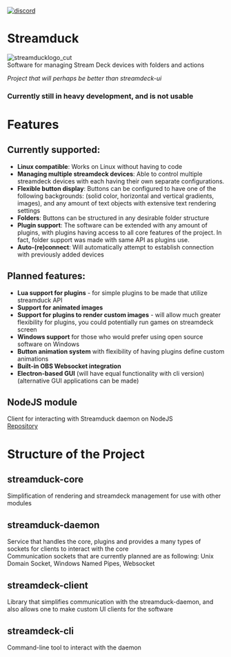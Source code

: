 [![discord](https://img.shields.io/badge/Discord-blue?style=for-the-badge)](https://discord.gg/zTvhS7eYuQ)
# Streamduck
![streamducklogo_cut](https://user-images.githubusercontent.com/12719947/151142599-07620c87-3b51-4a65-b956-4a5902f2f52c.png)
<br>
Software for managing Stream Deck devices with folders and actions

*Project that will perhaps be better than streamdeck-ui*

### Currently still in heavy development, and is not usable

# Features
## Currently supported:
* **Linux compatible**: Works on Linux without having to code
* **Managing multiple streamdeck devices**: Able to control multiple streamdeck devices with each having their own separate configurations.
* **Flexible button display**: Buttons can be configured to have one of the following backgrounds: (solid color, horizontal and vertical gradients, images), and any amount of text objects with extensive text rendering settings
* **Folders**: Buttons can be structured in any desirable folder structure
* **Plugin support**: The software can be extended with any amount of plugins, with plugins having access to all core features of the project. In fact, folder support was made with same API as plugins use.
* **Auto-(re)connect**: Will automatically attempt to establish connection with previously added devices
## Planned features:
* **Lua support for plugins** - for simple plugins to be made that utilize streamduck API
* **Support for animated images**
* **Support for plugins to render custom images** - will allow much greater flexibility for plugins, you could potentially run games on streamdeck screen
* **Windows support** for those who would prefer using open source software on Windows
* **Button animation system** with flexibility of having plugins define custom animations
* **Built-in OBS Websocket integration**
* **Electron-based GUI** (will have equal functionality with cli version) (alternative GUI applications can be made)
## NodeJS module
Client for interacting with Streamduck daemon on NodeJS<br>
[Repository](https://github.com/TheJebForge/streamduck-node-client)

# Structure of the Project
## streamduck-core
Simplification of rendering and streamdeck management for use with other modules
## streamduck-daemon
Service that handles the core, plugins and provides a many types of sockets for clients to interact with the core<br>
Communication sockets that are currently planned are as following: Unix Domain Socket, Windows Named Pipes, Websocket
## streamdeck-client
Library that simplifies communication with the streamduck-daemon, and also allows one to make custom UI clients for the software
## streamdeck-cli
Command-line tool to interact with the daemon

